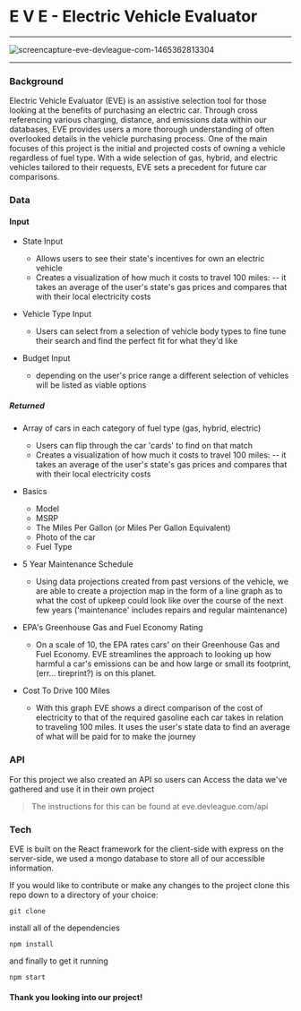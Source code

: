 # E V E - Electric Vehicle Evaluator

---
![screencapture-eve-devleague-com-1465362813304](https://cloud.githubusercontent.com/assets/13547790/16079646/592e9438-32a0-11e6-8e59-e30ab7fd8c9d.png)

---
### Background
Electric Vehicle Evaluator (EVE) is an assistive selection tool for those looking at the benefits of purchasing an electric car. Through cross referencing various charging, distance, and emissions data within our databases, EVE provides users a more thorough understanding of often overlooked details in the vehicle purchasing process. One of the main focuses of this project is the initial and projected costs of owning a vehicle regardless of fuel type. With a wide selection of gas, hybrid, and electric vehicles tailored to their requests, EVE sets a precedent for future car comparisons.


### Data

#### Input


  - State Input
    - Allows users to see their state's incentives for own an electric vehicle
    - Creates a visualization of how much it costs to travel 100 miles:   -- it takes an average of the user's state's gas prices and compares that with their local electricity costs

  - Vehicle Type Input
    - Users can select from a selection of vehicle body types to fine tune their search and find the perfect fit for what              they'd like 

  - Budget Input
    - depending on the user's price range a different selection of vehicles will be listed as viable options 
    
  ##### Returned 

  - Array of cars in each category of fuel type (gas, hybrid, electric)
    - Users can flip through the car 'cards' to find on that match
    - Creates a visualization of how much it costs to travel 100 miles:   -- it takes an average of the user's state's gas prices and compares that with their local electricity costs

 - Basics
    - Model
    - MSRP    
    - The Miles Per Gallon (or Miles Per Gallon Equivalent)
    - Photo of the car
    - Fuel Type
    

  - 5 Year Maintenance Schedule
    - Using data projections created from past versions of the vehicle, we are able to create a projection map in the form of a line graph as to what the cost of upkeep could look like over the course of the next few years ('maintenance' includes repairs and regular maintenance)

- EPA's Greenhouse Gas and Fuel Economy Rating
    - On a scale of 10, the EPA rates cars' on their Greenhouse Gas and Fuel Economy.   EVE streamlines the approach to looking up how harmful a car's emissions can be and how large or small its footprint, (err... tireprint?) is on this planet.

- Cost To Drive 100 Miles
    - With this graph EVE shows a direct comparison of the cost of electricity to that of the required gasoline each car takes in relation to traveling 100 miles. It uses the user's state data to find an average of what will be paid for to make the journey

### API

For this project we also created an API so users can Access the data we've gathered and use it in their own project

> The instructions for this can be found at eve.devleague.com/api


### Tech

EVE is built on the React framework for the client-side with express on the server-side, we used a mongo database to store all of our accessible information. 

If you would like to contribute or make any changes to the project clone this repo down to a directory of your choice:

`git clone` 

install all of the dependencies

`npm install` 

and finally to get it running

`npm start`

#### Thank you looking into our project!
